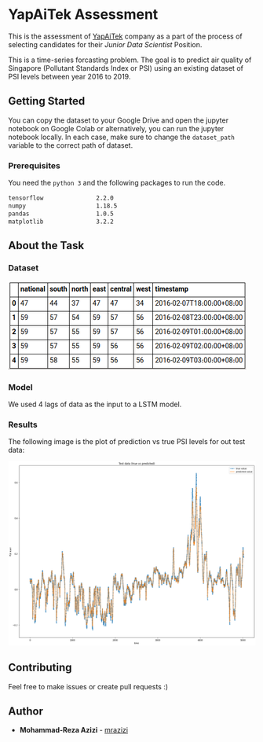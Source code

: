# YapAiTek Assessment

This is the assessment of [YapAiTek](http://www.yapaitek.com/) company as a part of the process of selecting candidates for their *Junior Data Scientist* Position.

This is a time-series forcasting problem. The goal is to predict air quality of Singapore (Pollutant Standards Index or PSI) using an existing dataset of PSI levels between year 2016 to 2019.

## Getting Started

You can copy the dataset to your Google Drive and open the jupyter notebook on Google Colab or alternatively, you can run the jupyter notebook locally. In each case, make sure to change the ``dataset_path`` variable to the correct path of dataset.

### Prerequisites

You need the ``python 3`` and the following packages to run the code.

```
tensorflow               2.2.0
numpy                    1.18.5
pandas                   1.0.5
matplotlib               3.2.2
```


## About the Task


### Dataset
![dataset](img/dataset.png?raw=true "Title")


### Model
We used 4 lags of data as the input to a LSTM model.



### Results
The following image is the plot of prediction vs true PSI levels for out test data:

![dataset](img/result.png?raw=true "Title")





## Contributing

Feel free to make issues or create pull requests :)


## Author

* **Mohammad-Reza Azizi** - [mrazizi](https://github.com/mrazizi)
